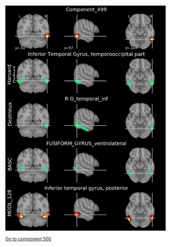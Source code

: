 


![499](preliminary/499.jpg "Component 499")

[Go to component 500](https://parietal-inria.github.io/MODL_atlas/1024/500 "Component 500")